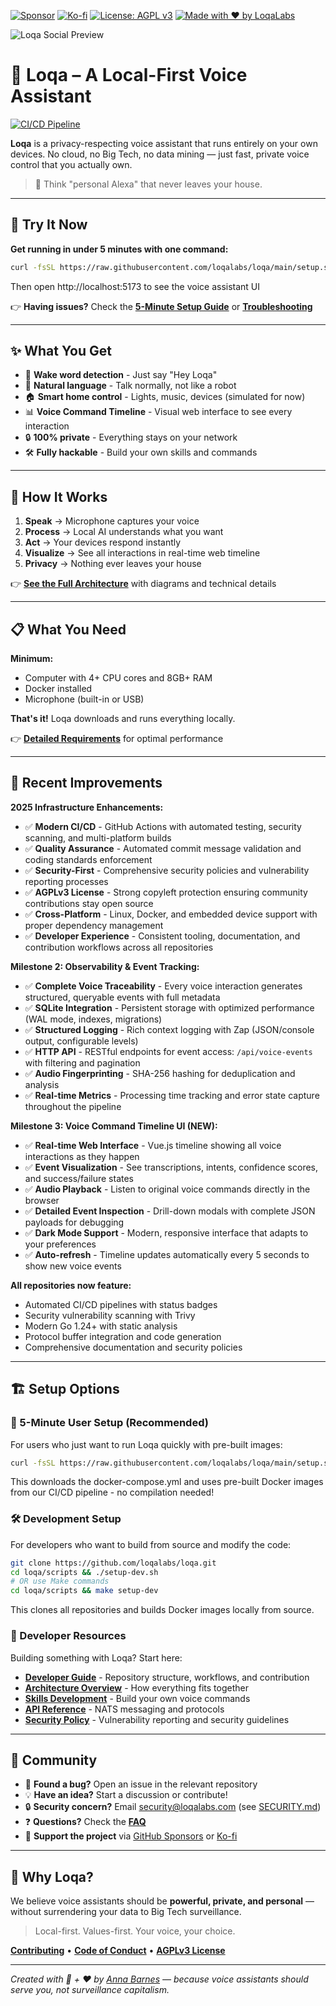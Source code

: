 [![Sponsor](https://img.shields.io/badge/Sponsor-Loqa-ff69b4?logo=githubsponsors&style=for-the-badge)](https://github.com/sponsors/annabarnes1138)
[![Ko-fi](https://img.shields.io/badge/Buy%20me%20a%20coffee-Ko--fi-FF5E5B?logo=ko-fi&logoColor=white&style=for-the-badge)](https://ko-fi.com/annabarnes)
[![License: AGPL v3](https://img.shields.io/badge/License-AGPL--3.0-blue?style=for-the-badge)](LICENSE)
[![Made with ❤️ by LoqaLabs](https://img.shields.io/badge/Made%20with%20%E2%9D%A4%EF%B8%8F-by%20LoqaLabs-ffb6c1?style=for-the-badge)](https://loqalabs.com)

![Loqa Social Preview](https://github.com/user-attachments/assets/99016e57-ace5-4140-a4f3-c49262f83253)

# 🦜 Loqa – A Local-First Voice Assistant

[![CI/CD Pipeline](https://github.com/loqalabs/loqa/actions/workflows/ci.yml/badge.svg)](https://github.com/loqalabs/loqa/actions/workflows/ci.yml)

**Loqa** is a privacy-respecting voice assistant that runs entirely on your own devices. No cloud, no Big Tech, no data mining — just fast, private voice control that you actually own.

> 🎯 Think "personal Alexa" that never leaves your house.

---

## 🚀 Try It Now

**Get running in under 5 minutes with one command:**

```bash
curl -fsSL https://raw.githubusercontent.com/loqalabs/loqa/main/setup.sh | bash
```

Then open http://localhost:5173 to see the voice assistant UI

👉 **Having issues?** Check the **[5-Minute Setup Guide](./docs/getting-started-5min.md)** or **[Troubleshooting](./docs/troubleshooting.md)**

---

## ✨ What You Get

- 🎤 **Wake word detection** - Just say "Hey Loqa"
- 🧠 **Natural language** - Talk normally, not like a robot
- 🏠 **Smart home control** - Lights, music, devices (simulated for now)
- 📊 **Voice Command Timeline** - Visual web interface to see every interaction
- 🔒 **100% private** - Everything stays on your network
- 🛠️ **Fully hackable** - Build your own skills and commands

---

## 🧱 How It Works

1. **Speak** → Microphone captures your voice
2. **Process** → Local AI understands what you want  
3. **Act** → Your devices respond instantly
4. **Visualize** → See all interactions in real-time web timeline
5. **Privacy** → Nothing ever leaves your house

👉 **[See the Full Architecture](./docs/architecture.md)** with diagrams and technical details

---

## 📋 What You Need

**Minimum:**
- Computer with 4+ CPU cores and 8GB+ RAM
- Docker installed
- Microphone (built-in or USB)

**That's it!** Loqa downloads and runs everything locally.

👉 **[Detailed Requirements](./docs/quickstart.md#system-requirements)** for optimal performance

---

## 🔧 Recent Improvements

**2025 Infrastructure Enhancements:**
- ✅ **Modern CI/CD** - GitHub Actions with automated testing, security scanning, and multi-platform builds
- ✅ **Quality Assurance** - Automated commit message validation and coding standards enforcement  
- ✅ **Security-First** - Comprehensive security policies and vulnerability reporting processes
- ✅ **AGPLv3 License** - Strong copyleft protection ensuring community contributions stay open source
- ✅ **Cross-Platform** - Linux, Docker, and embedded device support with proper dependency management
- ✅ **Developer Experience** - Consistent tooling, documentation, and contribution workflows across all repositories

**Milestone 2: Observability & Event Tracking:**
- ✅ **Complete Voice Traceability** - Every voice interaction generates structured, queryable events with full metadata
- ✅ **SQLite Integration** - Persistent storage with optimized performance (WAL mode, indexes, migrations)
- ✅ **Structured Logging** - Rich context logging with Zap (JSON/console output, configurable levels)
- ✅ **HTTP API** - RESTful endpoints for event access: `/api/voice-events` with filtering and pagination
- ✅ **Audio Fingerprinting** - SHA-256 hashing for deduplication and analysis
- ✅ **Real-time Metrics** - Processing time tracking and error state capture throughout the pipeline

**Milestone 3: Voice Command Timeline UI (NEW):**
- ✅ **Real-time Web Interface** - Vue.js timeline showing all voice interactions as they happen
- ✅ **Event Visualization** - See transcriptions, intents, confidence scores, and success/failure states
- ✅ **Audio Playback** - Listen to original voice commands directly in the browser
- ✅ **Detailed Event Inspection** - Drill-down modals with complete JSON payloads for debugging
- ✅ **Dark Mode Support** - Modern, responsive interface that adapts to your preferences
- ✅ **Auto-refresh** - Timeline updates automatically every 5 seconds to show new voice events

**All repositories now feature:**
- Automated CI/CD pipelines with status badges
- Security vulnerability scanning with Trivy
- Modern Go 1.24+ with static analysis  
- Protocol buffer integration and code generation
- Comprehensive documentation and security policies

---

## 🏗️ Setup Options

### 🚀 5-Minute User Setup (Recommended)

For users who just want to run Loqa quickly with pre-built images:

```bash
curl -fsSL https://raw.githubusercontent.com/loqalabs/loqa/main/setup.sh | bash
```

This downloads the docker-compose.yml and uses pre-built Docker images from our CI/CD pipeline - no compilation needed!

### 🛠️ Development Setup

For developers who want to build from source and modify the code:

```bash
git clone https://github.com/loqalabs/loqa.git
cd loqa/scripts && ./setup-dev.sh
# OR use Make commands
cd loqa/scripts && make setup-dev
```

This clones all repositories and builds Docker images locally from source.

### 🔧 Developer Resources

Building something with Loqa? Start here:

- **[Developer Guide](./docs/DEVELOPER.md)** - Repository structure, workflows, and contribution
- **[Architecture Overview](./docs/architecture.md)** - How everything fits together  
- **[Skills Development](./docs/skills.md)** - Build your own voice commands
- **[API Reference](./docs/messaging.md)** - NATS messaging and protocols
- **[Security Policy](./SECURITY.md)** - Vulnerability reporting and security guidelines

---

## 🤝 Community

- 🐛 **Found a bug?** Open an issue in the relevant repository
- 💡 **Have an idea?** Start a discussion or contribute!
- 🔒 **Security concern?** Email security@loqalabs.com (see [SECURITY.md](./SECURITY.md))
- ❓ **Questions?** Check the **[FAQ](./docs/faq.md)**
- 💖 **Support the project** via [GitHub Sponsors](https://github.com/sponsors/annabarnes1138) or [Ko-fi](https://ko-fi.com/annabarnes)

---

## 🌟 Why Loqa?

We believe voice assistants should be **powerful, private, and personal** — without surrendering your data to Big Tech surveillance.

> Local-first. Values-first. Your voice, your choice.

**[Contributing](./CONTRIBUTING.md)** • **[Code of Conduct](./CODE_OF_CONDUCT.md)** • **[AGPLv3 License](./LICENSE)**

---

*Created with 🧠 + ❤️ by [Anna Barnes](https://www.linkedin.com/in/annabethbarnes) — because voice assistants should serve you, not surveillance capitalism.*